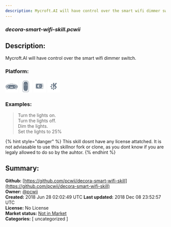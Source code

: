 ```yaml
---
description: Mycroft.AI will have control over the smart wifi dimmer switch.
---
```


### _decora-smart-wifi-skill.pcwii_  
## Description:  
Mycroft.AI will have control over the smart wifi dimmer switch.  
  
### Platform:  
 ![Mark I](../.gitbook/assets/mark-1-icon.png)  ![Mark II](../.gitbook/assets/mark-2-icon.png)  ![Picroft](../.gitbook/assets/picroft-icon.png)  ![plasmoid](../.gitbook/assets/kde.png)   
### Examples:  
> Turn the lights on.  
> Turn the lights off.  
> Dim the lights.  
> Set the lights to 25%  
  
{% hint style="danger" %}
This skill dosnt have any license attatched. It is not adviasable to use this skillnor fork or clone, as you dont know if you are legaly allowed to do so by the auhtor.
{% endhint %}
  
## Summary:  
**Github:** [https://github.com/pcwii/decora-smart-wifi-skill](https://github.com/pcwii/decora-smart-wifi-skill)  
**Owner:** [@pcwii](https://github.com/pcwii)  
**Created:** 2018 Jun 28 02:02:49 UTC  **Last updated:** 2018 Dec 08 23:52:57 UTC  
**License:** No License  
**Market status:** [Not in Market](https://market.mycroft.ai/skill/)  
**Categories:** [ uncategorized ]   
